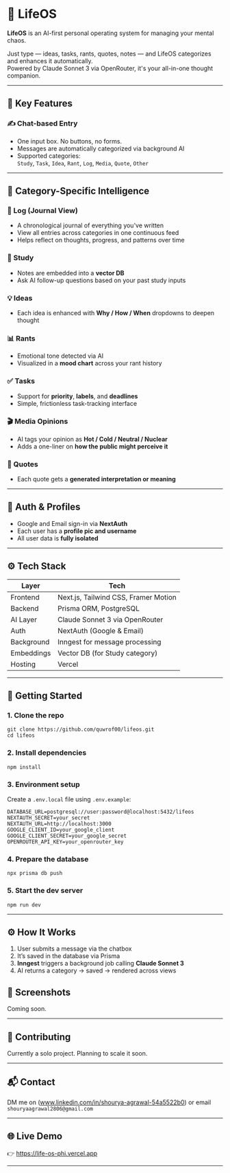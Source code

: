 



# 🧠 LifeOS

**LifeOS** is an AI-first personal operating system for managing your mental chaos.

Just type — ideas, tasks, rants, quotes, notes — and LifeOS categorizes and enhances it automatically.  
Powered by Claude Sonnet 3 via OpenRouter, it's your all-in-one thought companion.

---

## 🌟 Key Features

### ✍️ Chat-based Entry
- One input box. No buttons, no forms.
- Messages are automatically categorized via background AI
- Supported categories:  
  `Study`, `Task`, `Idea`, `Rant`, `Log`, `Media`, `Quote`, `Other`

---

## 📂 Category-Specific Intelligence

### 📓 Log (Journal View)
- A chronological journal of everything you've written  
- View all entries across categories in one continuous feed  
- Helps reflect on thoughts, progress, and patterns over time

### 🧠 Study
- Notes are embedded into a **vector DB**
- Ask AI follow-up questions based on your past study inputs

### 💡 Ideas
- Each idea is enhanced with **Why / How / When** dropdowns to deepen thought

### 📊 Rants
- Emotional tone detected via AI  
- Visualized in a **mood chart** across your rant history

### ✅ Tasks
- Support for **priority**, **labels**, and **deadlines**  
- Simple, frictionless task-tracking interface

### 🎬 Media Opinions
- AI tags your opinion as **Hot / Cold / Neutral / Nuclear**  
- Adds a one-liner on **how the public might perceive it**

### 📝 Quotes
- Each quote gets a **generated interpretation or meaning**

---

## 🔐 Auth & Profiles

- Google and Email sign-in via **NextAuth**
- Each user has a **profile pic and username**
- All user data is **fully isolated**

---

## ⚙️ Tech Stack

| Layer        | Tech                                 |
| ------------ | ------------------------------------ |
| Frontend     | Next.js, Tailwind CSS, Framer Motion |
| Backend      | Prisma ORM, PostgreSQL               |
| AI Layer     | Claude Sonnet 3 via OpenRouter       |
| Auth         | NextAuth (Google & Email)            |
| Background   | Inngest for message processing       |
| Embeddings   | Vector DB (for Study category)       |
| Hosting      | Vercel                               |

---

## 🚀 Getting Started

### 1. Clone the repo
```
git clone https://github.com/quwrof00/lifeos.git
cd lifeos
```

### 2. Install dependencies

```
npm install
```

### 3. Environment setup

Create a `.env.local` file using `.env.example`:

```env
DATABASE_URL=postgresql://user:password@localhost:5432/lifeos
NEXTAUTH_SECRET=your_secret
NEXTAUTH_URL=http://localhost:3000
GOOGLE_CLIENT_ID=your_google_client
GOOGLE_CLIENT_SECRET=your_google_secret
OPENROUTER_API_KEY=your_openrouter_key
```

### 4. Prepare the database

```
npx prisma db push
```

### 5. Start the dev server

```
npm run dev
```

---

## ⚙️ How It Works

1. User submits a message via the chatbox
2. It’s saved in the database via Prisma
3. **Inngest** triggers a background job calling **Claude Sonnet 3**
4. AI returns a category → saved → rendered across views


## 📸 Screenshots

Coming soon.

---

## 🤝 Contributing

Currently a solo project. Planning to scale it soon. 

---

## 📬 Contact

DM me on (www.linkedin.com/in/shourya-agrawal-54a5522b0)
or email `shouryaagrawal2806@gmail.com`

---

## 🌐 Live Demo

👉 https://life-os-phi.vercel.app

---
